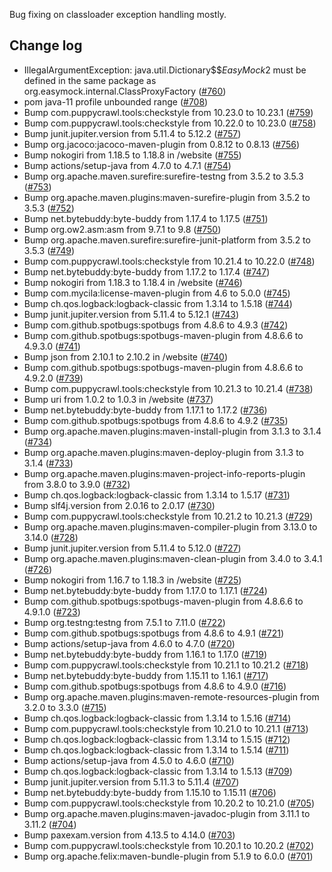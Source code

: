 Bug fixing on classloader exception handling mostly.

Change log
----------
* IllegalArgumentException: java.util.Dictionary$$$EasyMock$2 must be defined in the same package as org.easymock.internal.ClassProxyFactory ([#760](https://github.com/easymock/easymock/issues/760))
* pom java-11 profile unbounded range ([#708](https://github.com/easymock/easymock/issues/708))
* Bump com.puppycrawl.tools:checkstyle from 10.23.0 to 10.23.1 ([#759](https://github.com/easymock/easymock/pull/759))
* Bump com.puppycrawl.tools:checkstyle from 10.22.0 to 10.23.0 ([#758](https://github.com/easymock/easymock/pull/758))
* Bump junit.jupiter.version from 5.11.4 to 5.12.2 ([#757](https://github.com/easymock/easymock/pull/757))
* Bump org.jacoco:jacoco-maven-plugin from 0.8.12 to 0.8.13 ([#756](https://github.com/easymock/easymock/pull/756))
* Bump nokogiri from 1.18.5 to 1.18.8 in /website ([#755](https://github.com/easymock/easymock/pull/755))
* Bump actions/setup-java from 4.7.0 to 4.7.1 ([#754](https://github.com/easymock/easymock/pull/754))
* Bump org.apache.maven.surefire:surefire-testng from 3.5.2 to 3.5.3 ([#753](https://github.com/easymock/easymock/pull/753))
* Bump org.apache.maven.plugins:maven-surefire-plugin from 3.5.2 to 3.5.3 ([#752](https://github.com/easymock/easymock/pull/752))
* Bump net.bytebuddy:byte-buddy from 1.17.4 to 1.17.5 ([#751](https://github.com/easymock/easymock/pull/751))
* Bump org.ow2.asm:asm from 9.7.1 to 9.8 ([#750](https://github.com/easymock/easymock/pull/750))
* Bump org.apache.maven.surefire:surefire-junit-platform from 3.5.2 to 3.5.3 ([#749](https://github.com/easymock/easymock/pull/749))
* Bump com.puppycrawl.tools:checkstyle from 10.21.4 to 10.22.0 ([#748](https://github.com/easymock/easymock/pull/748))
* Bump net.bytebuddy:byte-buddy from 1.17.2 to 1.17.4 ([#747](https://github.com/easymock/easymock/pull/747))
* Bump nokogiri from 1.18.3 to 1.18.4 in /website ([#746](https://github.com/easymock/easymock/pull/746))
* Bump com.mycila:license-maven-plugin from 4.6 to 5.0.0 ([#745](https://github.com/easymock/easymock/pull/745))
* Bump ch.qos.logback:logback-classic from 1.3.14 to 1.5.18 ([#744](https://github.com/easymock/easymock/pull/744))
* Bump junit.jupiter.version from 5.11.4 to 5.12.1 ([#743](https://github.com/easymock/easymock/pull/743))
* Bump com.github.spotbugs:spotbugs from 4.8.6 to 4.9.3 ([#742](https://github.com/easymock/easymock/pull/742))
* Bump com.github.spotbugs:spotbugs-maven-plugin from 4.8.6.6 to 4.9.3.0 ([#741](https://github.com/easymock/easymock/pull/741))
* Bump json from 2.10.1 to 2.10.2 in /website ([#740](https://github.com/easymock/easymock/pull/740))
* Bump com.github.spotbugs:spotbugs-maven-plugin from 4.8.6.6 to 4.9.2.0 ([#739](https://github.com/easymock/easymock/pull/739))
* Bump com.puppycrawl.tools:checkstyle from 10.21.3 to 10.21.4 ([#738](https://github.com/easymock/easymock/pull/738))
* Bump uri from 1.0.2 to 1.0.3 in /website ([#737](https://github.com/easymock/easymock/pull/737))
* Bump net.bytebuddy:byte-buddy from 1.17.1 to 1.17.2 ([#736](https://github.com/easymock/easymock/pull/736))
* Bump com.github.spotbugs:spotbugs from 4.8.6 to 4.9.2 ([#735](https://github.com/easymock/easymock/pull/735))
* Bump org.apache.maven.plugins:maven-install-plugin from 3.1.3 to 3.1.4 ([#734](https://github.com/easymock/easymock/pull/734))
* Bump org.apache.maven.plugins:maven-deploy-plugin from 3.1.3 to 3.1.4 ([#733](https://github.com/easymock/easymock/pull/733))
* Bump org.apache.maven.plugins:maven-project-info-reports-plugin from 3.8.0 to 3.9.0 ([#732](https://github.com/easymock/easymock/pull/732))
* Bump ch.qos.logback:logback-classic from 1.3.14 to 1.5.17 ([#731](https://github.com/easymock/easymock/pull/731))
* Bump slf4j.version from 2.0.16 to 2.0.17 ([#730](https://github.com/easymock/easymock/pull/730))
* Bump com.puppycrawl.tools:checkstyle from 10.21.2 to 10.21.3 ([#729](https://github.com/easymock/easymock/pull/729))
* Bump org.apache.maven.plugins:maven-compiler-plugin from 3.13.0 to 3.14.0 ([#728](https://github.com/easymock/easymock/pull/728))
* Bump junit.jupiter.version from 5.11.4 to 5.12.0 ([#727](https://github.com/easymock/easymock/pull/727))
* Bump org.apache.maven.plugins:maven-clean-plugin from 3.4.0 to 3.4.1 ([#726](https://github.com/easymock/easymock/pull/726))
* Bump nokogiri from 1.16.7 to 1.18.3 in /website ([#725](https://github.com/easymock/easymock/pull/725))
* Bump net.bytebuddy:byte-buddy from 1.17.0 to 1.17.1 ([#724](https://github.com/easymock/easymock/pull/724))
* Bump com.github.spotbugs:spotbugs-maven-plugin from 4.8.6.6 to 4.9.1.0 ([#723](https://github.com/easymock/easymock/pull/723))
* Bump org.testng:testng from 7.5.1 to 7.11.0 ([#722](https://github.com/easymock/easymock/pull/722))
* Bump com.github.spotbugs:spotbugs from 4.8.6 to 4.9.1 ([#721](https://github.com/easymock/easymock/pull/721))
* Bump actions/setup-java from 4.6.0 to 4.7.0 ([#720](https://github.com/easymock/easymock/pull/720))
* Bump net.bytebuddy:byte-buddy from 1.16.1 to 1.17.0 ([#719](https://github.com/easymock/easymock/pull/719))
* Bump com.puppycrawl.tools:checkstyle from 10.21.1 to 10.21.2 ([#718](https://github.com/easymock/easymock/pull/718))
* Bump net.bytebuddy:byte-buddy from 1.15.11 to 1.16.1 ([#717](https://github.com/easymock/easymock/pull/717))
* Bump com.github.spotbugs:spotbugs from 4.8.6 to 4.9.0 ([#716](https://github.com/easymock/easymock/pull/716))
* Bump org.apache.maven.plugins:maven-remote-resources-plugin from 3.2.0 to 3.3.0 ([#715](https://github.com/easymock/easymock/pull/715))
* Bump ch.qos.logback:logback-classic from 1.3.14 to 1.5.16 ([#714](https://github.com/easymock/easymock/pull/714))
* Bump com.puppycrawl.tools:checkstyle from 10.21.0 to 10.21.1 ([#713](https://github.com/easymock/easymock/pull/713))
* Bump ch.qos.logback:logback-classic from 1.3.14 to 1.5.15 ([#712](https://github.com/easymock/easymock/pull/712))
* Bump ch.qos.logback:logback-classic from 1.3.14 to 1.5.14 ([#711](https://github.com/easymock/easymock/pull/711))
* Bump actions/setup-java from 4.5.0 to 4.6.0 ([#710](https://github.com/easymock/easymock/pull/710))
* Bump ch.qos.logback:logback-classic from 1.3.14 to 1.5.13 ([#709](https://github.com/easymock/easymock/pull/709))
* Bump junit.jupiter.version from 5.11.3 to 5.11.4 ([#707](https://github.com/easymock/easymock/pull/707))
* Bump net.bytebuddy:byte-buddy from 1.15.10 to 1.15.11 ([#706](https://github.com/easymock/easymock/pull/706))
* Bump com.puppycrawl.tools:checkstyle from 10.20.2 to 10.21.0 ([#705](https://github.com/easymock/easymock/pull/705))
* Bump org.apache.maven.plugins:maven-javadoc-plugin from 3.11.1 to 3.11.2 ([#704](https://github.com/easymock/easymock/pull/704))
* Bump paxexam.version from 4.13.5 to 4.14.0 ([#703](https://github.com/easymock/easymock/pull/703))
* Bump com.puppycrawl.tools:checkstyle from 10.20.1 to 10.20.2 ([#702](https://github.com/easymock/easymock/pull/702))
* Bump org.apache.felix:maven-bundle-plugin from 5.1.9 to 6.0.0 ([#701](https://github.com/easymock/easymock/pull/701))
